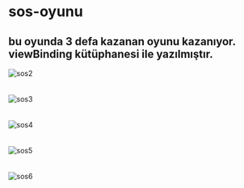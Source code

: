 # sos-oyunu
## bu oyunda 3 defa kazanan oyunu kazanıyor.  viewBinding kütüphanesi ile yazılmıştır.
![sos2](sos2.jpg) <br/> <br/> <br/>
![sos3](sos3.jpg) <br/> <br/> <br/>
![sos4](sos4.jpg) <br/> <br/> <br/>
![sos5](sos5.jpg) <br/> <br/> <br/>
![sos6](sos6.jpg) <br/> <br/> <br/>

